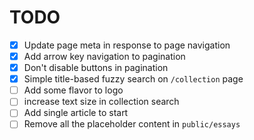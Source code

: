 # TODO

- [x] Update page meta in response to page navigation
- [x] Add arrow key navigation to pagination
- [x] Don't disable buttons in pagination
- [x] Simple title-based fuzzy search on `/collection` page
- [ ] Add some flavor to logo
- [ ] increase text size in collection search
- [ ] Add single article to start
- [ ] Remove all the placeholder content in `public/essays`
